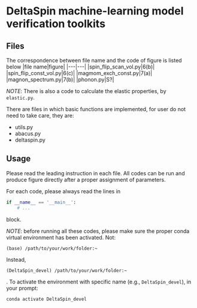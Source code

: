 # DeltaSpin machine-learning model verification toolkits
## Files
The correspondence between file name and the code of figure is listed below
|file name|figure|
|---|---|
|spin_flip_scan_vol.py|6(b)|
|spin_flip_const_vol.py|6(c)|
|magmom_exch_const.py|7(a)|
|magnon_spectrum.py|7(b)|
|phonon.py|S?|

*NOTE*: There is also a code to calculate the elastic properties, by `elastic.py`.

There are files in which basic functions are implemented, for user do not need to take care, they are: 
- utils.py
- abacus.py
- deltaspin.py

## Usage
Please read the leading instruction in each file. All codes can be run and produce figure directly after a proper assignment of parameters.

For each code, please always read the lines in 
```python
if __name__ == '__main__':
    # ...
```
block.

*NOTE*: before running all these codes, please make sure the proper conda virtual environment has been activated. Not:
```
(base) /path/to/your/work/folder:~
```
Instead, 
```
(DeltaSpin_devel) /path/to/your/work/folder:~
```
. To activate the environment with specific name (e.g., `DeltaSpin_devel`), in your prompt:
```
conda activate DeltaSpin_devel
```
